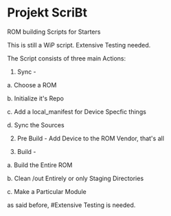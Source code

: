 # Projekt ScriBt
ROM building Scripts for Starters
 
This is still a WiP script. Extensive Testing needed.

The Script consists of three main Actions:

1. Sync - 
  
  a. Choose a ROM

  b. Initialize it's Repo

  c. Add a local_manifest for Device Specfic things

  d. Sync the Sources

2. Pre Build - Add Device to the ROM Vendor, that's all

3. Build -
  
  a. Build the Entire ROM
  
  b. Clean /out Entirely or only Staging Directories
  
  c. Make a Particular Module

as said before, 
#Extensive Testing is needed.
